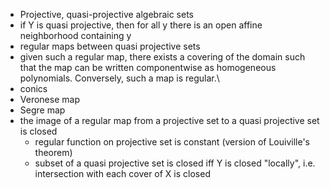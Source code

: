 - Projective, quasi-projective algebraic sets
- if Y is quasi projective, then for all y there is an open affine neighborhood containing y
- regular maps between quasi projective sets
- given such a regular map, there exists a covering of the domain such that the map can be written componentwise as homogeneous polynomials. Conversely, such a map is regular.\
- conics
- Veronese map
- Segre map
- the image of a regular map from a projective set to a quasi projective set is closed
	- regular function on projective set is constant (version of Louiville's theorem)
	- subset of a quasi projective set is closed iff Y is closed "locally", i.e. intersection with each cover of X is closed